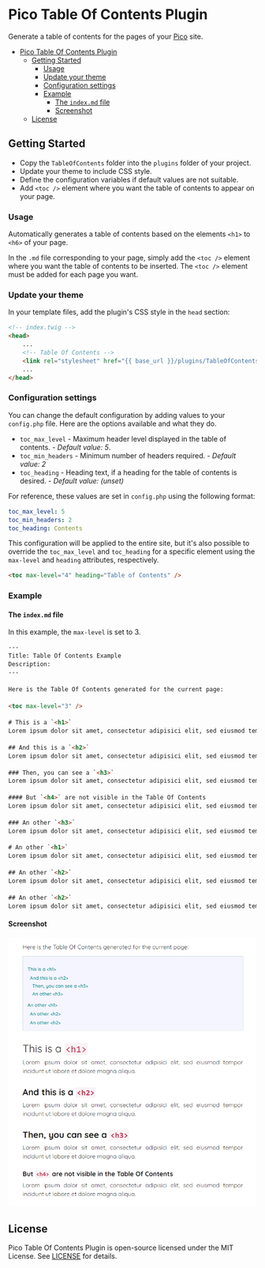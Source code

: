 
# Pico Table Of Contents Plugin

Generate a table of contents for the pages of your [Pico](http://picocms.org) site.

- [Pico Table Of Contents Plugin](#pico-table-of-contents-plugin)
  - [Getting Started](#getting-started)
    - [Usage](#usage)
    - [Update your theme](#update-your-theme)
    - [Configuration settings](#configuration-settings)
    - [Example](#example)
      - [The `index.md` file](#the-indexmd-file)
      - [Screenshot](#screenshot)
  - [License](#license)

## Getting Started
* Copy the `TableOfContents` folder into the `plugins` folder of your project.
* Update your theme to include CSS style.
* Define the configuration variables if default values are not suitable.
* Add `<toc />` element where you want the table of contents to appear on your page.

### Usage
Automatically generates a table of contents based on the elements `<h1>` to `<h6>` of your page.

In the `.md` file corresponding to your page, simply add the `<toc />` element where you want the table of contents to be inserted. The `<toc />` element must be added for each page you want.

### Update your theme
In your template files, add the plugin's CSS style in the `head` section:

``` html
<!-- index.twig -->
<head>
    ...
    <!-- Table Of Contents -->
    <link rel="stylesheet" href="{{ base_url }}/plugins/TableOfContents/style.css">
    ...
</head>
```

### Configuration settings
You can change the default configuration by adding values to your `config.php` file. Here are the options available and what they do.
* `toc_max_level` - Maximum header level displayed in the table of contents. - *Default value: 5*.
* `toc_min_headers` - Minimum number of headers required. - *Default value: 2*
* `toc_heading` - Heading text, if a heading for the table of contents is desired. - *Default value: (unset)*

For reference, these values are set in `config.php` using the following format:

``` yml
toc_max_level: 5
toc_min_headers: 2
toc_heading: Contents
```

This configuration will be applied to the entire site, but it's also possible to override the `toc_max_level` and `toc_heading` for a specific element using the `max-level` and `heading` attributes, respectively.

``` html
<toc max-level="4" heading="Table of Contents" />
```

### Example
#### The `index.md` file

In this example, the `max-level` is set to 3.

``` html
---
Title: Table Of Contents Example
Description: 
---

Here is the Table Of Contents generated for the current page:

<toc max-level="3" />

# This is a `<h1>`
Lorem ipsum dolor sit amet, consectetur adipisici elit, sed eiusmod tempor incidunt ut labore et dolore magna aliqua. 

## And this is a `<h2>`
Lorem ipsum dolor sit amet, consectetur adipisici elit, sed eiusmod tempor incidunt ut labore et dolore magna aliqua. 

### Then, you can see a `<h3>`
Lorem ipsum dolor sit amet, consectetur adipisici elit, sed eiusmod tempor incidunt ut labore et dolore magna aliqua. 

#### But `<h4>` are not visible in the Table Of Contents
Lorem ipsum dolor sit amet, consectetur adipisici elit, sed eiusmod tempor incidunt ut labore et dolore magna aliqua. 

### An other `<h3>`
Lorem ipsum dolor sit amet, consectetur adipisici elit, sed eiusmod tempor incidunt ut labore et dolore magna aliqua. 

# An other `<h1>`
Lorem ipsum dolor sit amet, consectetur adipisici elit, sed eiusmod tempor incidunt ut labore et dolore magna aliqua. 

## An other `<h2>`
Lorem ipsum dolor sit amet, consectetur adipisici elit, sed eiusmod tempor incidunt ut labore et dolore magna aliqua. 

## An other `<h2>`
Lorem ipsum dolor sit amet, consectetur adipisici elit, sed eiusmod tempor incidunt ut labore et dolore magna aliqua. 

```

#### Screenshot
<p align="center">
  <img src="Screenshot.png" title="Screenshot">
</p>


## License
Pico Table Of Contents Plugin is open-source licensed under the MIT License. See [LICENSE](LICENSE) for details.
